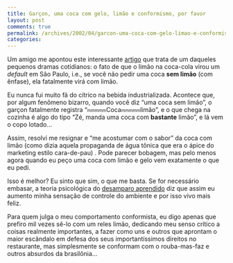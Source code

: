 ```yaml
---
title: Garçon, uma coca com gelo, limão e conformismo, por favor
layout: post
comments: true
permalink: /archives/2002/04/garcon-uma-coca-com-gelo-limao-e-conformismo-por-favor.html/
categories:
---
```

Um amigo me apontou este interessante <a href="http://www.jt.estadao.com.br/editorias/2002/03/24/ger030.html" >artigo</a> que trata de um daqueles pequenos dramas cotidianos: o fato de que o limão na coca-cola virou um *default* em São Paulo, i.e., se você não pedir uma coca **sem limão** (com ênfase), ela fatalmente virá com limão.

Eu nunca fui muito fã do cítrico na bebida industrializada. Acontece que, por algum fenômeno bizarro, quando você diz &#8220;uma coca sem limão&#8221;, o garçon fatalmente registra &#8220;<font size=-2>mmmmm</font>Coca<font size=-2>mmmmm</font>limão&#8221;, e o que chega na cozinha é algo do tipo &#8220;Zé, manda uma coca com **bastante** limão&#8221;, e lá vem o copo lotado&#8230;

Assim, resolvi me resignar e &#8220;me acostumar com o sabor&#8221; da coca com limão (como dizia aquela propaganda de água tônica que era o ápice do marketing estilo cara-de-pau) . Pode parecer bobagem, mas pelo menos agora quando eu peço uma coca com limão e gelo vem exatamente o que eu pedi.

Isso é melhor? Eu sinto que sim, o que me basta. Se for necessário embasar, a teoria psicológica do [desamparo aprendido][1] diz que assim eu aumento minha sensação de controle do ambiente e por isso vivo mais feliz.

Para quem julga o meu comportamento conformista, eu digo apenas que prefiro mil vezes sê-lo com um reles limão, dedicando meu senso crítico a coisas realmente importantes, a fazer como uns e outros que aprontam o maior escândalo em defesa dos seus importantíssimos direitos no restaurante, mas simplesmente se conformam com o rouba-mas-faz e outros absurdos da brasilônia&#8230;

 [1]: http://www2.health-center.com/mentalhealth/stress/about/helpless.htm